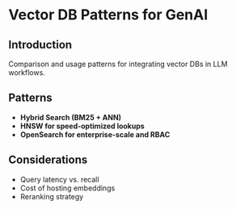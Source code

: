 # Vector DB Patterns for GenAI

## Introduction
Comparison and usage patterns for integrating vector DBs in LLM workflows.

## Patterns
- **Hybrid Search (BM25 + ANN)**
- **HNSW for speed-optimized lookups**
- **OpenSearch for enterprise-scale and RBAC**

## Considerations
- Query latency vs. recall
- Cost of hosting embeddings
- Reranking strategy


